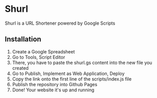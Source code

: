 # Shurl 

Shurl is a URL Shortener powered by Google Scripts

## Installation

1. Create a Google Spreadsheet
2. Go to Tools, Script Editor
3. There, you have to paste the shurl.gs content into the new file you created
4. Go to Publish, Implement as Web Application, Deploy
5. Copy the link onto the first line of the scripts/index.js file
6. Publish the repository into Github Pages
7. Done! Your website it's up and running